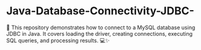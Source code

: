# Java-Database-Connectivity-JDBC-
📂 This repository demonstrates how to connect to a MySQL database using JDBC in Java. It covers loading the driver, creating connections, executing SQL queries, and processing results. 💻✨
